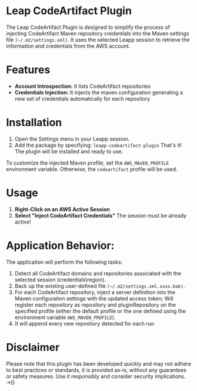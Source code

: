 # Leap CodeArtifact Plugin
The Leap CodeArtifact Plugin is designed to simplify the process of injecting CodeArtifact Maven repository credentials into the Maven settings file `(~/.m2/settings.xml)`. It uses the selected Leapp session to retrieve the information and credentials from the AWS account.

# Features
- **Account Introspection:** It lists CodeArtifact repositories
- **Credentials Injection:** It injects the maven configuration generating a new set of credentials automatically for each repository

# Installation
1. Open the Settings menu in your Leapp session.
2. Add the package by specifying: `leapp-codeartifact-plugin`
That's it! The plugin will be installed and ready to use.

To customize the injected Maven profile, set the `AWS_MAVEN_PROFILE` environment variable. Otherwise, the `codeartifact` profile will be used.

# Usage
1. **Right-Click on an AWS Active Session**
2. **Select "Inject CodeArtifact Credentials"**
The session must be already active!

# Application Behavior:
The application will perform the following tasks:
1. Detect all CodeArtifact domains and repositories associated with the selected session (credentials\region).
2. Back up the existing user-defined file `(~/.m2/settings.xml.xxxx.bak)`.
3. For each CodeArtifact repository, inject a server definition into the Maven configuration settings with the updated access token; Will register each repository as repository and pluginRepository on the specified profile (either the default profile or the one defined using the environment variable `AWS_MAVEN_PROFILE`).
4. It will append every new repostiory detected for each run

# Disclaimer
Please note that this plugin has been developed quickly and may not adhere to best practices or standards, it is provided as-is, without any guarantees or safety measures. Use it responsibly and consider security implications. :*D

